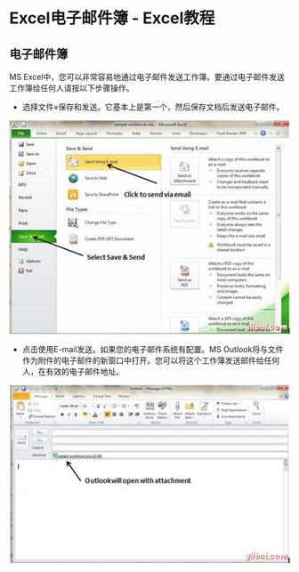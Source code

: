 # Excel电子邮件簿 - Excel教程

## 电子邮件簿

MS Excel中，您可以非常容易地通过电子邮件发送工作簿。要通过电子邮件发送工作簿给任何人请按以下步骤操作。

*   选择文件»保存和发送。它基本上是第一个，然后保存文档后发送电子邮件。

![Emailing Workbook](../img/0G52125X-0.jpg)

*   点击使用E-mail发送。如果您的电子邮件系统有配置。MS Outlook将与文件作为附件的电子邮件的新窗口中打开。您可以将这个工作簿发送邮件给任何人，在有效的电子邮件地址。

![Outlook Window](../img/0G5211307-1.jpg)

